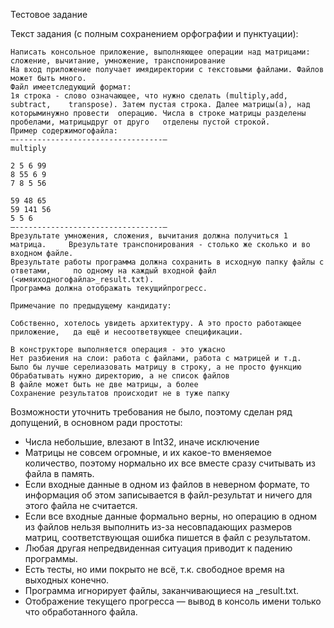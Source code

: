 Тестовое задание

Текст задания (с полным сохранением орфографии и пунктуации):

    Написать консольное приложение, выполняющее операции над матрицами: сложение, вычитание, умножение, транспонирование
    На вход приложение получает имядиректории с текстовыми файлами. Файлов может быть много.
    Файл имеетследующий формат:
    1я строка - слово означающее, что нужно сделать (multiply,add, subtract,    transpose). Затем пустая строка. Далее матрицы(а), над которыминужно провести  операцию. Числа в строке матрицы разделены пробелами, матрицыдруг от друго   отделены пустой строкой.
    Пример содержимогофайла:
    —---------------------------------—
    multiply

    2 5 6 99
    8 55 6 9
    7 8 5 56

    59 48 65
    59 141 56
    5 5 6
    —---------------------------------—
    Врезультате умножения, сложения, вычитания должна получиться 1 матрица.     Врезультате транспонирования - столько же сколько и во входном файле.
    Врезультате работы программа должна сохранить в исходную папку файлы с ответами,     по одному на каждый входной файл (<имяиходногофайла>_result.txt).
    Программа должна отображать текущийпрогресс.

    Примечание по предыдущему кандидату:

    Собственно, хотелось увидеть архитектуру. А это просто работающее приложение,   да ещё и несоответвующее спецификации.

    В конструкторе выполняется операция - это ужасно
    Нет разбиения на слои: работа с файлами, работа с матрицей и т.д.
    Было бы лучше серелиазовать матрицу в строку, а не просто функцию 
    Обрабатывать нужно директорию, а не список файлов
    В файле может быть не две матрицы, а более
    Сохранение результатов происходит не в туже папку

Возможности уточнить требования не было, поэтому сделан ряд допущений, в основном ради простоты:

* Числа небольшие, влезают в Int32, иначе исключение
* Матрицы не совсем огромные, и их какое-то вменяемое количество, поэтому нормально их все вместе сразу считывать из файла в память.
* Если входные данные в одном из файлов в неверном формате, то информация об этом записывается в файл-результат и ничего для этого файла не считается.
* Если все входные данные формально верны, но операцию в одном из файлов нельзя выполнить из-за несовпадающих размеров матриц, соответствующая ошибка пишется в файл с результатом.
* Любая другая непредвиденная ситуация приводит к падению программы.
* Есть тесты, но ими покрыто не всё, т.к. свободное время на выходных конечно. 
* Программа игнорирует файлы, заканчивающиеся на _result.txt.
* Отображение текущего прогресса — вывод в консоль имени только что обработанного файла.